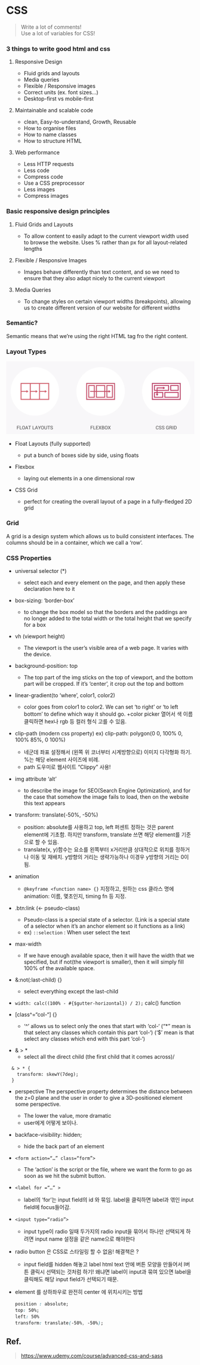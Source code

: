 # CSS

> Write a lot of comments!  
> Use a lot of variables for CSS!

### 3 things to write good html and css

1. Responsive Design

   - Fluid grids and layouts
   - Media queries
   - Flexible / Responsive images
   - Correct units (ex. font sizes…)
   - Desktop-first vs mobile-first

2. Maintainable and scalable code

   - clean, Easy-to-understand, Growth, Reusable
   - How to organise files
   - How to name classes
   - How to structure HTML

3. Web performance
   - Less HTTP requests
   - Less code
   - Compress code
   - Use a CSS preprocessor
   - Less images
   - Compress images

### Basic responsive design principles

1. Fluid Grids and Layouts

   - To allow content to easily adapt to the current viewport width used to browse the website. Uses % rather than px for all layout-related lengths

2. Flexible / Responsive Images

   - Images behave differently than text content, and so we need to ensure that they also adapt nicely to the current viewport

3. Media Queries
   - To change styles on certain viewport widths (breakpoints), allowing us to create different version of our website for different widths

### Semantic?

Semantic means that we’re using the right HTML tag fro the right content.

### Layout Types

![LayoutTypes](./img/layout-types.png)

- Float Layouts (fully supported)

  - put a bunch of boxes side by side, using floats

- Flexbox

  - laying out elements in a one dimensional row

- CSS Grid

  - perfect for creating the overall layout of a page in a fully-fledged 2D grid

### Grid

A grid is a design system which allows us to build consistent interfaces.
The columns should be in a container, which we call a ‘row’.

### CSS Properties

- universal selector (\*)

  - select each and every element on the page, and then apply these declaration here to it

- box-sizing: ‘border-box’

  - to change the box model so that the borders and the paddings are no longer added to the total width or the total height that we specify for a box

- vh (viewport height)

  - The viewport is the user’s visible area of a web page. It varies with the device.

- background-position: top

  - The top part of the img sticks on the top of viewport, and the bottom part will be cropped. If it’s ‘center’, it crop out the top and bottom

- linear-gradient(to ‘where’, color1, color2)

  - color goes from color1 to color2. We can set ‘to right’ or ‘to left bottom’ to define which way it should go.
    +color picker 열어서 색 이름 클릭하면 hex나 rgb 등 컬러 형식 고를 수 있음.

- clip-path (modern css property)
  ex) clip-path: polygon(0 0, 100% 0, 100% 85%, 0 100%)

  - 네군데 좌표 설정해서 (왼쪽 위 코너부터 시계방향으로) 이미지 다각형화 하기. %는 해당 element 사이즈에 비례.
  - path 도우미로 웹사이트 “Clippy” 사용!

- img attribute ‘alt’

  - to describe the image for SEO(Search Engine Optimization), and for the case that somehow the image fails to load, then on the website this text appears

- transform: translate(-50%, -50%)

  - position: absolute를 사용하고 top, left 퍼센트 정하는 것은 parent element에 기초함. 하지만 transform, translate 쓰면 해당 element를 기준으로 할 수 있음.
  - translate(x, y)함수는 요소를 왼쪽부터 x거리만큼 상대적으로 위치를 정하거나 이동 및 재배치. y방향의 거리는 생략가능하나 이경우 y방향의 거리는 0이 됨.

- animation

  - `@keyframe <function name> {}` 지정하고, 원하는 css 클라스 명에 animation: 이름, 몇초인지, timing fn 등 지정.

- .btn:link (<- pseudo-class)

  - Pseudo-class is a special state of a selector.
    (Link is a special state of a selector when it’s an anchor element so it functions as a link)
  - ex) `::selection` : When user select the text

- max-width

  - If we have enough available space, then it will have the width that we specified, but if not(the viewport is smaller), then it will simply fill 100% of the available space.

- &:not(:last-child) {}

  - select everything except the last-child

- `width: calc((100% - #{$gutter-horizontal}) / 2);`
  calc() function

- [class^=“col-“] {}
  - ‘^’ allows us to select only the ones that start with ‘col-‘
    (“\*” mean is that select any classes which contain this part ‘col-‘)
    (‘\$’ mean is that select any classes which end with this part ‘col-‘)

* & > \*
  - select all the direct child (the first child that it comes across)/

```
  & > * {
    transform: skewY(7deg);
  }
```

- perspective
  The perspective property determines the distance between the z=0 plane and the user in order to give a 3D-positioned element some perspective.

  - The lower the value, more dramatic
  - user에게 어떻게 보이나.

- backface-visibility: hidden;

  - hide the back part of an element

- `<form action=“…” class=“form”>`
  - The ‘action’ is the script or the file, where we want the form to go as soon as we hit the submit button.
- `<label for =“…” >`
  - label의 ‘for’는 input field의 id 와 묶임. label을 클릭하면 label과 엮인 input field에 focus들어감.
- `<input type=“radio”>`
  - input type이 radio 일때 두가지의 radio input을 묶어서 하나만 선택되게 하려면 input name 설정을 같은 name으로 해야한다
- radio button 은 CSS로 스타일링 할 수 없음! 해결책은 ?
  - input field를 hidden 해놓고 label html text 안에 버튼 모양을 만들어서 l버튼 클릭시 선택되는 것처럼 하기! 왜냐면 label이 input과 묶여 있으면 label을 클릭해도 해당 input field가 선택되기 때문.

* element 를 상하좌우로 완전히 center 에 위치시키는 방법

  ```css
  position : absolute;
  top: 50%;
  left: 50%
  transform: translate(-50%, -50%);
  ```

## Ref.

> https://www.udemy.com/course/advanced-css-and-sass
